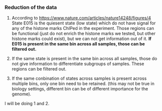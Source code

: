 

### Reduction of the data

1. According to https://www.nature.com/articles/nature14248/figures/4
State E015 is the quiesent state (low state) which do not have signal for any of the
histone marks ChIPed in the experiment. Those regions can be functional (just do not enrich
the histone marks we tested, but other histone marks could exist), but we can not get
information out of it. **If E015 is present in the same bin across all samples, those can be filtered
out.**

2.  If the same state is present in the same bin across all samples, those do not give information
to differentiate subgroups of samples. These regions can be filtered out.

3.  If the same conbination of states across samples is present across multiple bins, only one bin need to
be retained. (this may not be true in biology settings, different bin can be of different importance for the genome).

I will be doing 1 and 2.
